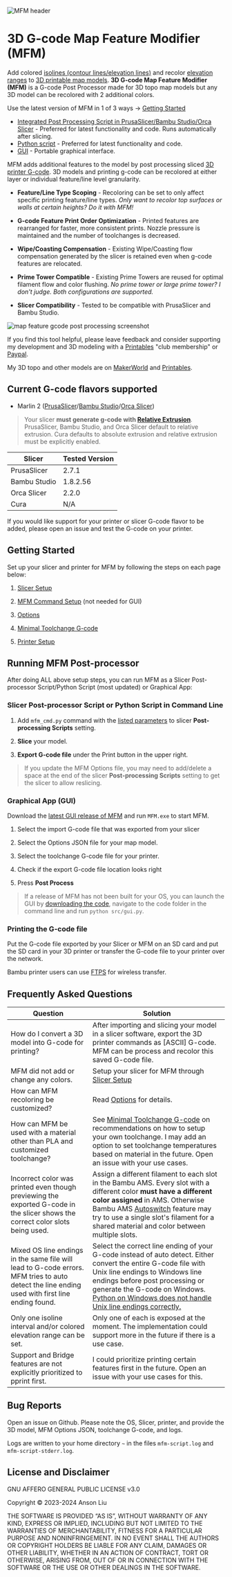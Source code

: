 ![MFM header](assets/MFM-header-short.webp)

# 3D G-code Map Feature Modifier (MFM)

Add colored [isolines (contour lines/elevation lines)](https://en.wikipedia.org/wiki/Contour_line) and recolor [elevation ranges](https://desktop.arcgis.com/en/arcmap/latest/map/styles-and-symbols/working-with-color-ramps.htm) to [3D printable map models](https://ansonliu.com/maps/). **3D G-code Map Feature Modifier (MFM)** is a G-code Post Processor made for 3D topo map models but any 3D model can be recolored with 2 additional colors.

Use the latest version of MFM in 1 of 3 ways → [Getting Started](#getting-started)

- [Integrated Post Processing Script in PrusaSlicer/Bambu Studio/Orca Slicer](https://github.com/ansonl/mfm/archive/refs/heads/master.zip) - Preferred for latest functionality and code. Runs automatically after slicing.
- [Python script](https://github.com/ansonl/mfm/archive/refs/heads/master.zip) - Preferred for latest functionality and code.
- [GUI](https://github.com/ansonl/mfm/releases) - Portable graphical interface.

MFM adds additional features to the model by post processing sliced [3D printer G-code](https://marlinfw.org/meta/gcode/). 3D models and printing g-code can be recolored at either layer or individual feature/line level granularity.

- **Feature/Line Type Scoping** - Recoloring can be set to only affect specific printing feature/line types. *Only want to recolor top surfaces or walls at certain heights? Do it with MFM!*

- **G-code Feature Print Order Optimization** - Printed features are rearranged for faster, more consistent prints. Nozzle pressure is maintained and the number of toolchanges is decreased.

- **Wipe/Coasting Compensation** - Existing Wipe/Coasting flow compensation generated by the slicer is retained even when g-code features are relocated.

- **Prime Tower Compatible** - Existing Prime Towers are reused for optimal filament flow and color flushing. *No prime tower or large prime tower? I don't judge. Both configurations are supported.*

- **Slicer Compatibility** - Tested to be compatible with PrusaSlicer and Bambu Studio.

![map feature gcode post processing screenshot](/assets/gui_screenshot.png)

If you find this tool helpful, please leave feedback and consider supporting my development and 3D modeling with a [Printables](https://www.printables.com/@ansonl) "club membership" or [Paypal](https://paypal.me/0x80).

My 3D topo and other models are on [MakerWorld](https://makerworld.com/en/@ansonl) and [Printables](https://www.printables.com/@ansonl).

## Current G-code flavors supported

- Marlin 2 ([PrusaSlicer](https://github.com/prusa3d/PrusaSlicer)/[Bambu Studio](https://github.com/bambulab/BambuStudio)/[Orca Slicer](https://github.com/SoftFever/OrcaSlicer))

> Your slicer **must generate g-code with [Relative Extrusion](https://www.ideamaker.io/dictionaryDetail.html?name=Relative%20Extrusion&category_name=Printer%20Settings)**. PrusaSlicer, Bambu Studio, and Orca Slicer default to relative extrusion. Cura defaults to absolute extrusion and relative extrusion must be explicitly enabled.

| Slicer | Tested Version |
| --- | --- |
| PrusaSlicer | 2.7.1 |
| Bambu Studio | 1.8.2.56 |
| Orca Slicer | 2.2.0 |
| Cura | N/A |

If you would like support for your printer or slicer G-code flavor to be added, please open an issue and test the G-code on your printer.

## Getting Started

Set up your slicer and printer for MFM by following the steps on each page below:

1. [Slicer Setup](slicer-setup.md)

2. [MFM Command Setup](terminal-setup.md) (not needed for GUI)

3. [Options](configuration-setup.md)

4. [Minimal Toolchange G-code](minimal-toolchange-gcode.md)

5. [Printer Setup](printer-setup.md)

## Running MFM Post-processor

After doing ALL above setup steps, you can run MFM as a Slicer Post-processor Script/Python Script (most updated) or Graphical App:

### Slicer Post-processor Script or Python Script in Command Line

1. Add `mfm_cmd.py` command with the [listed parameters](terminal-setup.md) to slicer **Post-processing Scripts** setting.

2. **Slice** your model.

3. **Export G-code file** under the Print button in the upper right.

> If you update the MFM Options file, you may need to add/delete a space at the end of the slicer **Post-processing Scripts** setting to get the slicer to allow reslicing.

### Graphical App (GUI)

Download the [latest GUI release of MFM](https://github.com/ansonl/mfm/releases) and run `MFM.exe` to start MFM.

1. Select the import G-code file that was exported from your slicer

2. Select the Options JSON file for your map model.

3. Select the toolchange G-code file for your printer.

4. Check if the export G-code file location looks right

5. Press **Post Process**

> If a release of MFM has not been built for your OS, you can launch the GUI by [downloading the code](https://github.com/ansonl/mfm/archive/refs/heads/master.zip), navigate to the code folder in the command line and run `python src/gui.py`.

### Printing the G-code file

Put the G-code file exported by your Slicer or MFM on an SD card and put the SD card in your 3D printer or transfer the G-code file to your printer over the network. 

Bambu printer users can use [FTPS](https://forum.bambulab.com/t/we-can-now-connect-to-ftp-on-the-p1-and-a1-series/6464) for wireless transfer.

## Frequently Asked Questions

| Question | Solution |
| --- | --- |
| How do I convert a 3D model into G-code for printing? | After importing and slicing your model in a slicer software, export the 3D printer commands as [ASCII] G-code. MFM can be process and recolor this saved G-code file. |
| MFM did not add or change any colors. | Setup your slicer for MFM through [Slicer Setup](slicer-setup.md) |
| How can MFM recoloring be customized? | Read [Options](configuration-setup.md) for details. |
| How can MFM be used with a material other than PLA and customized toolchange? | See [Minimal Toolchange G-code](minimal-toolchange-gcode.md) on recommendations on how to setup your own toolchange. I may add an option to set toolchange temperatures based on material in the future. Open an issue with your use cases. |
| Incorrect color was printed even though previewing the exported G-code in the slicer shows the correct color slots being used. | Assign a different filament to each slot in the Bambu AMS. Every slot with a different color **must have a different color assigned** in AMS. Otherwise Bambu AMS [Autoswitch](https://forum.bambulab.com/t/automatic-material-switch-over/4189) feature may try to use a single slot's filament for a shared material and color between multiple slots. |
| Mixed OS line endings in the same file will lead to G-code errors. MFM tries to auto detect the line ending used with first line ending found. | Select the correct line ending of your G-code instead of auto detect. Either convert the entire G-code file with Unix line endings to Windows line endings before post processing or generate the G-code on Windows. [Python on Windows does not handle Unix line endings correctly.](https://stackoverflow.com/questions/15934950/python-file-tell-giving-strange-numbers) |
| Only one isoline interval and/or colored elevation range can be set. | Only one of each is exposed at the moment. The implementation could support more in the future if there is a use case. |
| Support and Bridge features are not explicitly prioritized to pprint first.  | I could prioritize printing certain features first in the future. Open an issue with your use cases for this. |

## Bug Reports

Open an issue on Github. Please note the OS, Slicer, printer, and provide the 3D model, MFM Options JSON, toolchange G-code, and logs. 

Logs are written to your home directory `~` in the files `mfm-script.log` and `mfm-script-stderr.log`.

## License and Disclaimer

GNU AFFERO GENERAL PUBLIC LICENSE v3.0

Copyright © 2023-2024 Anson Liu

THE SOFTWARE IS PROVIDED “AS IS”, WITHOUT WARRANTY OF ANY KIND, EXPRESS OR IMPLIED, INCLUDING BUT NOT LIMITED TO THE WARRANTIES OF MERCHANTABILITY, FITNESS FOR A PARTICULAR PURPOSE AND NONINFRINGEMENT. IN NO EVENT SHALL THE AUTHORS OR COPYRIGHT HOLDERS BE LIABLE FOR ANY CLAIM, DAMAGES OR OTHER LIABILITY, WHETHER IN AN ACTION OF CONTRACT, TORT OR OTHERWISE, ARISING FROM, OUT OF OR IN CONNECTION WITH THE SOFTWARE OR THE USE OR OTHER DEALINGS IN THE SOFTWARE.
